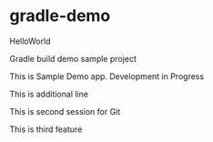 # gradle-demo

HelloWorld

Gradle build demo sample project

This is Sample Demo app. Development in Progress

This is additional line

This is second session for Git

This is third feature
